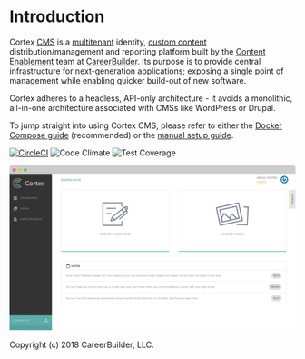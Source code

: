 # Introduction

Cortex [CMS](glossary.md#cms) is a [multitenant](https://en.wikipedia.org/wiki/Multitenancy) identity, [custom content](glossary.md#custom-content-cms) distribution/management and reporting platform built by the [Content Enablement](https://github.com/cb-talent-development) team at [CareerBuilder](https://github.com/careerbuilder). Its purpose is to provide central infrastructure for next-generation applications; exposing a single point of management while enabling quicker build-out of new software.

Cortex adheres to a headless, API-only architecture - it avoids a monolithic, all-in-one architecture associated with CMSs like WordPress or Drupal.

To jump straight into using Cortex CMS, please refer to either the [Docker Compose guide](basics/setup/docker-compose.md) \(recommended\) or the [manual setup guide](basics/setup/manual-setup.md).

[![CircleCI](https://circleci.com/gh/cortex-cms/cortex.svg?style=svg)](https://circleci.com/gh/cortex-cms/cortex) ![Code Climate](https://codeclimate.com/repos/53f62c2869568018180036c9/badges/78e3c3c865b118bbd72b/gpa.svg) ![Test Coverage](https://codeclimate.com/repos/53f62c2869568018180036c9/badges/78e3c3c865b118bbd72b/coverage.svg)

![](.gitbook/assets/cortex-example-screenshot.png)

Copyright \(c\) 2018 CareerBuilder, LLC.

